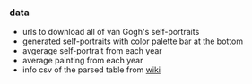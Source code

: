 ### data
- urls to download all of van Gogh's self-portraits
- generated self-portraits with color palette bar at the bottom 
- avgerage self-portrait from each year
- average painting from each year
- info csv of the parsed table from [wiki](https://en.wikipedia.org/wiki/List_of_works_by_Vincent_van_Gogh)
